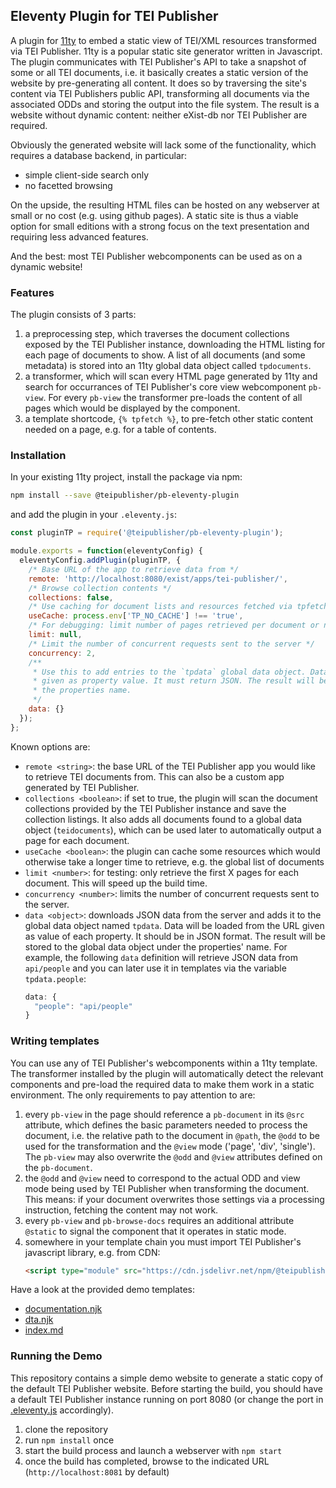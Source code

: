 ## Eleventy Plugin for TEI Publisher

A plugin for [11ty](https://www.11ty.dev/) to embed a static view of TEI/XML resources transformed via TEI Publisher. 11ty is a popular static site generator written in Javascript. The plugin communicates with TEI Publisher's API to take a snapshot of some or all TEI documents, i.e. it basically creates a static version of the website by pre-generating all content. It does so by traversing the site's content via TEI Publishers public API, transforming all documents via the associated ODDs and storing the output into the file system. The result is a website without dynamic content: neither eXist-db nor TEI Publisher are required.

Obviously the generated website will lack some of the functionality, which requires a database backend, in particular:

* simple client-side search only
* no facetted browsing

On the upside, the resulting HTML files can be hosted on any webserver at small or no cost (e.g. using github pages). A static site is thus a viable option for small editions with a strong focus on the text presentation and requiring less advanced features.

And the best: most TEI Publisher webcomponents can be used as on a dynamic website!

### Features

The plugin consists of 3 parts:

1. a preprocessing step, which traverses the document collections exposed by the TEI Publisher instance, downloading the HTML listing for each page of documents to show. A list of all documents (and some metadata) is stored into an 11ty global data object called `tpdocuments`.
2. a transformer, which will scan every HTML page generated by 11ty and search for occurrances of TEI Publisher's core view webcomponent `pb-view`. For every `pb-view` the transformer pre-loads the content of all pages which would be displayed by the component. 
3. a template shortcode, `{% tpfetch %}`, to pre-fetch other static content needed on a page, e.g. for a table of contents.

### Installation

In your existing 11ty project, install the package via npm:

```bash
npm install --save @teipublisher/pb-eleventy-plugin
```

and add the plugin in your `.eleventy.js`:

```js
const pluginTP = require('@teipublisher/pb-eleventy-plugin');

module.exports = function(eleventyConfig) {
  eleventyConfig.addPlugin(pluginTP, {
    /* Base URL of the app to retrieve data from */
    remote: 'http://localhost:8080/exist/apps/tei-publisher/',
    /* Browse collection contents */
    collections: false,
    /* Use caching for document lists and resources fetched via tpfetch */
    useCache: process.env['TP_NO_CACHE'] !== 'true',
    /* For debugging: limit number of pages retrieved per document or null for unlimited */
    limit: null,
    /* Limit the number of concurrent requests sent to the server */
    concurrency: 2,
    /**
     * Use this to add entries to the `tpdata` global data object. Data will be retrieved from the URL
     * given as property value. It must return JSON. The result will be stored to the global data object under 
     * the properties name.
     */
    data: {}
  });
};
```

Known options are:

* `remote <string>`: the base URL of the TEI Publisher app you would like to retrieve TEI documents from. This can also be a custom app generated by TEI Publisher.
* `collections <boolean>`: if set to true, the plugin will scan the document collections provided by the TEI Publisher instance and save the collection listings. It also adds all documents found to a global data object (`teidocuments`), which can be used later to automatically output a page for each document.
* `useCache <boolean>`: the plugin can cache some resources which would otherwise take a longer time to retrieve, e.g. the global list of documents
* `limit <number>`: for testing: only retrieve the first X pages for each document. This will speed up the build time.
* `concurrency <number>`: limits the number of concurrent requests sent to the server.
* `data <object>`: downloads JSON data from the server and adds it to the global data object named `tpdata`. Data will be loaded from the URL given as value of each property. It should be in JSON format. The result will be stored to the global data object under the properties' name. For example, the following `data` definition will retrieve JSON data from `api/people` and you can later use it in templates via the variable `tpdata.people`:
  ```javascript
  data: {
    "people": "api/people"
  }
  ```

### Writing templates

You can use any of TEI Publisher's webcomponents within a 11ty template. The transformer installed by the plugin will automatically detect the relevant components and pre-load the required data to make them work in a static environment. The only requirements to pay attention to are:

1. every `pb-view` in the page should reference a `pb-document` in its `@src` attribute, which defines the basic parameters needed to process the document, i.e. the relative path to the document in `@path`, the `@odd` to be used for the transformation and the `@view` mode ('page', 'div', 'single'). The `pb-view` may also overwrite the `@odd` and `@view` attributes defined on the `pb-document`.
2. the `@odd` and `@view` need to correspond to the actual ODD and view mode being used by TEI Publisher when transforming the document. This means: if your document overwrites those settings via a processing instruction, fetching the content may not work.
3. every `pb-view` and `pb-browse-docs` requires an additional attribute `@static` to signal the component that it operates in static mode.
4. somewhere in your template chain you must import TEI Publisher's javascript library, e.g. from CDN:
   ```html
   <script type="module" src="https://cdn.jsdelivr.net/npm/@teipublisher/pb-components@latest/dist/pb-components-bundle.js"></script>
   ```

Have a look at the provided demo templates:

* [documentation.njk](demo/documentation.njk) 
* [dta.njk](demo/dta.njk)
* [index.md](demo/index.njk)

### Running the Demo

This repository contains a simple demo website to generate a static copy of the default TEI Publisher website. Before starting the build, you should have a default TEI Publisher instance running on port 8080 (or change the port in [.eleventy.js](.eleventy.js) accordingly).

1. clone the repository
2. run `npm install` once
3. start the build process and launch a webserver with `npm start`
4. once the build has completed, browse to the indicated URL (`http://localhost:8081` by default)